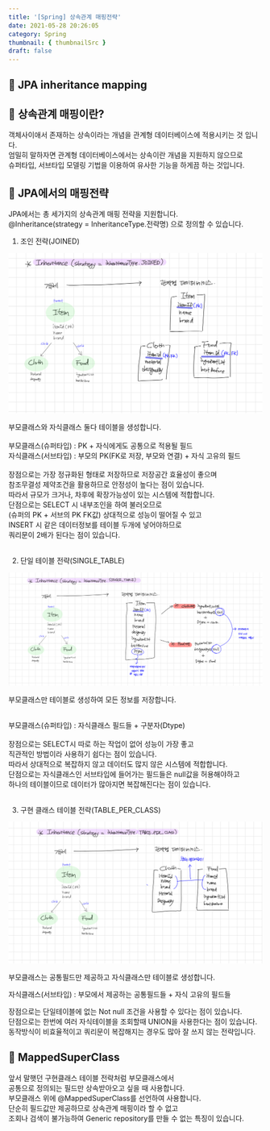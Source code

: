 ```yaml
---
title: '[Spring] 상속관계 매핑전략'
date: 2021-05-28 20:26:05
category: Spring
thumbnail: { thumbnailSrc }
draft: false
---
```

## 🌟 JPA inheritance mapping

## 🎯 상속관계 매핑이란?
객체사이애서 존재하는 상속이라는 개념을 관계형 데이터베이스에 적용시키는 것 입니다.<br>
엄밀히 말하자면 관계형 데이터베이스에서는 상속이란 개념을 지원하지 않으므로<br>
슈퍼타입, 서브타입 모델링 기법을 이용하여 유사한 기능을 하게끔 하는 것입니다.<br>

## 🎯 JPA에서의 매핑전략
JPA에서는 총 세가지의 상속관계 매핑 전략을 지원합니다.<br>
@Inheritance(strategy = InheritanceType.전략명) 으로 정의할 수 있습니다.<br>

1. 조인 전략(JOINED)

![img](../../assets/images/0530til-1.jpeg)

부모클래스와 자식클래스 둘다 테이블을 생성합니다.<br>
<br>
부모클래스(슈퍼타입) : PK + 자식에게도 공통으로 적용될 필드<br>
자식클래스(서브타입) : 부모의 PK(FK로 저장, 부모와 연결) + 자식 고유의 필드<br>
<br>
장점으로는 가장 정규화된 형태로 저장하므로 저장공간 효율성이 좋으며<br>
참조무결성 제약조건을 활용하므로 안정성이 높다는 점이 있습니다.<br> 
따라서 규모가 크거나, 차후에 확장가능성이 있는 시스템에 적합합니다.<br>
단점으로는 SELECT 시 내부조인을 하여 불러오므로 <br>
(슈퍼의 PK + 서브의 PK FK값) 상대적으로 성능이 떨어질 수 있고<br>
INSERT 시 같은 데이터정보를 테이블 두개에 넣어야하므로<br>
쿼리문이 2배가 된다는 점이 있습니다.<br>
<br>

2. 단일 테이블 전략(SINGLE_TABLE)

![img](../../assets/images/0530til-2.jpeg)

부모클래스만 테이블로 생성하여 모든 정보를 저장합니다.<br>

<br>
부모클래스(슈퍼타입) : 자식클래스 필드들 + 구분자(Dtype)<br>
<br>
장점으로는 SELECT시 따로 하는 작업이 없어 성능이 가장 좋고<br>
직관적인 방법이라 사용하기 쉽다는 점이 있습니다.<br>
따라서 상대적으로 복잡하지 않고 데이터도 많지 않은 시스템에 적합합니다.<br>
단점으로는 자식클래스인 서브타입에 들어가는 필드들은 null값을 허용해야하고<br>
하나의 테이블이므로 데이터가 많아지면 복잡해진다는 점이 있습니다.<br>
<br>

3. 구현 클래스 테이블 전략(TABLE_PER_CLASS)

![img](../../assets/images/0530til-3.jpeg)

부모클래스는 공통필드만 제공하고 자식클래스만 테이블로 생성합니다.<br>

자식클래스(서브타입) : 부모에서 제공하는 공통필드들 + 자식 고유의 필드들<br>

장점으로는 단일테이블에 없는 Not null 조건을 사용할 수 있다는 점이 있습니다.<br>
단점으로는 한번에 여러 자식테이블을 조회할때 UNION을 사용한다는 점이 있습니다.<br>
동작방식이 비효율적이고 쿼리문이 복잡해지는 경우도 많아 잘 쓰지 않는 전략입니다.<br>

## 🎯 MappedSuperClass
앞서 말햇던 구현클래스 테이블 전략처럼 부모클래스에서 <br>
공통으로 정의되는 필드만 상속받아오고 싶을 때 사용합니다.<br>
부모클래스 위에 @MappedSuperClass를 선언하여 사용합니다.<br>
단순히 필드값만 제공하므로 상속관계 매핑이라 할 수 없고<br>
조회나 검색이 불가능하여 Generic repository를 만들 수 없는 특징이 있습니다.<br>

